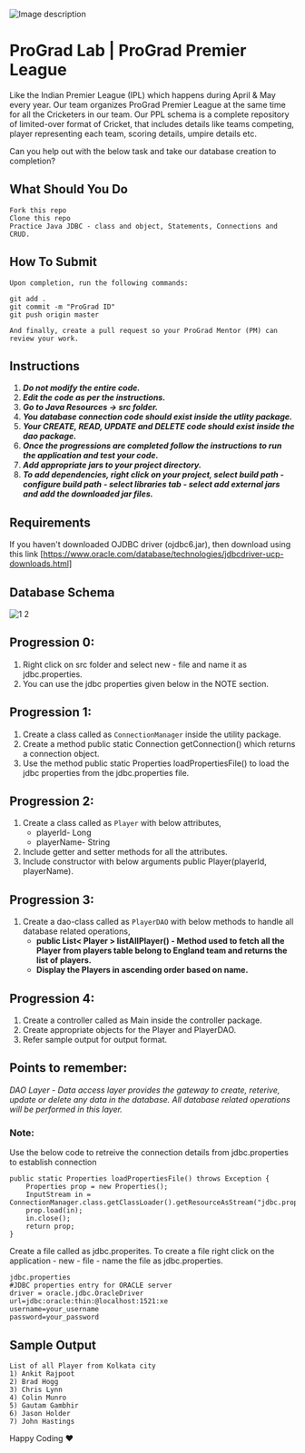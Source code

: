 ![Image description](https://i1.faceprep.in/ProGrad/face-logo-resized.png)

# ProGrad Lab | ProGrad Premier League

Like the Indian Premier League (IPL) which happens during April & May every year. Our team organizes ProGrad Premier League at the same time for all the Cricketers in our team. Our PPL schema is a complete repository of limited-over format of Cricket, that includes details like teams competing, player representing each team, scoring details, umpire details etc.

Can you help out with the below task and take our database creation to completion?


## What Should You Do
```
Fork this repo
Clone this repo
Practice Java JDBC - class and object, Statements, Connections and CRUD.
```

## How To Submit
```
Upon completion, run the following commands:

git add .
git commit -m "ProGrad ID"
git push origin master

And finally, create a pull request so your ProGrad Mentor (PM) can review your work.
```

## Instructions

1. ***Do not modify the entire code.***
2. ***Edit the code as per the instructions.***
3. ***Go to Java Resources -> src folder.***
4. ***You database connection code should exist inside the utlity package.***
5. ***Your CREATE, READ, UPDATE and DELETE code should exist inside the dao package.***
6. ***Once the progressions are completed follow the instructions to run the application and test your code.***
7. ***Add appropriate jars to your project directory.***
8. ***To add dependencies, right click on your project, select build path - configure build path - select libraries tab - select add external jars and add the downloaded jar files.***

## Requirements
If you haven't downloaded OJDBC driver (ojdbc6.jar), then download using this link [https://www.oracle.com/database/technologies/jdbcdriver-ucp-downloads.html]

## Database Schema

![1 2](https://user-images.githubusercontent.com/61002120/76416050-5807d380-63c0-11ea-8d52-9e8750e800f9.png)

## Progression 0:
1. Right click on src folder and select new - file and name it as jdbc.properties.
2. You can use the jdbc properties given below in the NOTE section.

## Progression 1:

1. Create a class called as `ConnectionManager` inside the utility package.
2. Create a method public static Connection getConnection() which returns a connection object.
3. Use the method public static Properties loadPropertiesFile() to load the jdbc properties from the jdbc.properties file.

## Progression 2:

1. Create a class called as `Player` with below attributes,
	- playerld- Long 
	- playerName- String 
2. Include getter and setter methods for all the attributes.
3. Include constructor with below arguments public Player(playerld, playerName).


## Progression 3:

1. Create a dao-class called as `PlayerDAO` with below methods to handle all database related operations,
	- **public List< Player > listAllPlayer() - Method used to fetch all the Player from players table belong to England team and returns the list of players.**
	- **Display the Players in ascending order based on name.**
	
## Progression 4:
1. Create a controller called as Main inside the controller package.
2. Create appropriate objects for the Player and PlayerDAO.
3. Refer sample output for output format.
	

## Points to remember:
_DAO Layer - Data access layer provides the gateway to create, reterive, update or delete any data in the database. All database related operations will be performed in this layer._


### Note:

Use the below code to retreive the connection details from jdbc.properties to establish connection
```
public static Properties loadPropertiesFile() throws Exception {
	Properties prop = new Properties();	
	InputStream in = ConnectionManager.class.getClassLoader().getResourceAsStream("jdbc.properties");
	prop.load(in);
	in.close(); 
	return prop;
}
```
Create a file called as jdbc.properites. To create a file right click on the application - new - file - name the file as jdbc.properties.
```
jdbc.properties
#JDBC properties entry for ORACLE server
driver = oracle.jdbc.OracleDriver
url=jdbc:oracle:thin:@localhost:1521:xe
username=your_username
password=your_password

```

## Sample Output
``` 
List of all Player from Kolkata city 
1) Ankit Rajpoot 
2) Brad Hogg 
3) Chris Lynn 
4) Colin Munro 
5) Gautam Gambhir 
6) Jason Holder 
7) John Hastings 
```

Happy Coding ❤️
